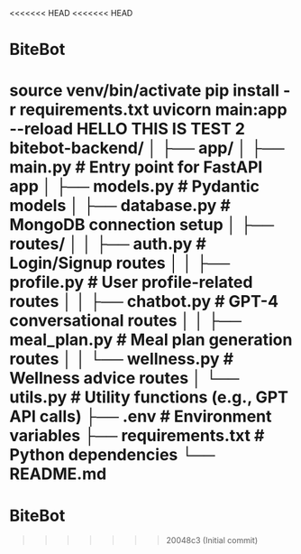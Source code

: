 <<<<<<< HEAD
<<<<<<< HEAD
# BiteBot

source venv/bin/activate
pip install -r requirements.txt
uvicorn main:app --reload
HELLO THIS IS TEST 2
bitebot-backend/
│
├── app/
│   ├── main.py              # Entry point for FastAPI app
│   ├── models.py            # Pydantic models
│   ├── database.py          # MongoDB connection setup
│   ├── routes/
│   │   ├── auth.py          # Login/Signup routes
│   │   ├── profile.py       # User profile-related routes
│   │   ├── chatbot.py       # GPT-4 conversational routes
│   │   ├── meal_plan.py     # Meal plan generation routes
│   │   └── wellness.py      # Wellness advice routes
│   └── utils.py             # Utility functions (e.g., GPT API calls)
├── .env                     # Environment variables
├── requirements.txt         # Python dependencies
└── README.md
=======
# BiteBot
>>>>>>> 20048c3 (Initial commit)
